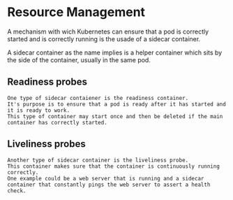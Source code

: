 # Resource Management


A mechanism with wich Kubernetes can ensure that a pod is correctly started and is correctly running is the usade of a sidecar container.

A sidecar container as the name implies is a helper container which sits by the side of the container, usually in the same pod.

## Readiness probes

    One type of sidecar contaiener is the readiness container.
    It's purpose is to ensure that a pod is ready after it has started and it is ready to work.
    This type of container may start once and then be deleted if the main container has correctly started.


## Liveliness probes

    Another type of sidecar container is the liveliness probe.
    This container makes sure that the container is continuously running correctly.
    One example could be a web server that is running and a sidecar container that constantly pings the web server to assert a health check.
    